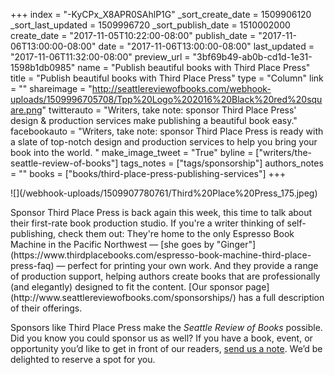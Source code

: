 +++
index = "-KyCPx_X8APR0SAhlP1G"
_sort_create_date = 1509906120
_sort_last_updated = 1509996720
_sort_publish_date = 1510002000
create_date = "2017-11-05T10:22:00-08:00"
publish_date = "2017-11-06T13:00:00-08:00"
date = "2017-11-06T13:00:00-08:00"
last_updated = "2017-11-06T11:32:00-08:00"
preview_url = "3bf69b49-ab0b-cd1d-1e31-1598b1db0985"
name = "Publish beautiful books with Third Place Press"
title = "Publish beautiful books with Third Place Press"
type = "Column"
link = ""
shareimage = "http://seattlereviewofbooks.com/webhook-uploads/1509996705708/Tpp%20Logo%202016%20Black%20red%20square.png"
twitterauto = "Writers, take note: sponsor Third Place Press' design & production services make publishing a beautiful book easy."
facebookauto = "Writers, take note: sponsor Third Place Press is ready with a slate of top-notch design and production services to help you bring your book into the world. "
make_image_tweet = "True"
byline = ["writers/the-seattle-review-of-books"]
tags_notes = ["tags/sponsorship"]
authors_notes = ""
books = ["books/third-place-press-publishing-services"]
+++
<p class="image-left">![](/webhook-uploads/1509907780761/Third%20Place%20Press_175.jpeg)</p>

<p class="noindent">Sponsor Third Place Press is back again this week, this time to talk about their first-rate book production studio. If you're a writer thinking of self-publishing, check them out: They're home to the only Espresso Book Machine in the Pacific Northwest — [she goes by "Ginger"](https://www.thirdplacebooks.com/espresso-book-machine-third-place-press-faq) — perfect for printing your own work. And they provide a range of production support, helping authors create books that are professionally (and elegantly) designed to fit the content. [Our sponsor page](http://www.seattlereviewofbooks.com/sponsorships/) has a full description of their offerings.</p>

Sponsors like Third Place Press make the _Seattle Review of Books_ possible. Did you know you could sponsor us as well? If you have a book, event, or opportunity you’d like to get in front of our readers, [send us a note](http://www.seattlereviewofbooks.com/about/). We’d be delighted to reserve a spot for you.